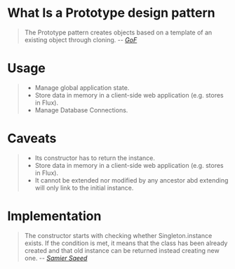 # What Is a Prototype design pattern
> The Prototype pattern creates objects based on a template of an existing object through cloning.
> -- <cite>[GoF][1]</cite>

# Usage
>  - Manage global application state.
>  - Store data in memory in a client-side web application (e.g. stores in Flux).
>  - Manage Database Connections.

# Caveats
>  - Its constructor has to return the instance.
>  - Store data in memory in a client-side web application (e.g. stores in Flux).
>  - It cannot be extended nor modified by any ancestor abd extending will only link to the initial instance.


# Implementation 
>  The constructor starts with checking whether Singleton.instance exists. If the condition is met, it means that the class has been already created and that old instance can be returned instead creating new one.
> -- <cite>[Samier Saeed][1]</cite>

[1]: https://www.oreilly.com/library/view/learning-javascript-design/9781449334840/ch09s07.html#prototype

